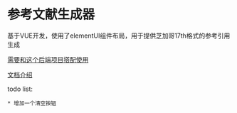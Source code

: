 

# 参考文献生成器


基于VUE开发，使用了elementUI组件布局，用于提供芝加哥17th格式的参考引用生成


[需要和这个后端项目搭配使用](https://github.com/William-Hunter/cite_machine_backend)


[文档介绍](./vue_element_ui_guide.md)


todo list:
```$xslt
* 增加一个清空按钮

```
